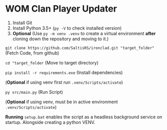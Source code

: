 # WOM Clan Player Updater

1. Install Git
2. Install Python 3.5+ (`py -V` to check installed version)
3. **Optional** (Use `py -m venv .venv` to create a virtual environment **after** cloning down the repository and moving to it.)


`git clone https://github.com/SaltisRS/ironclad.git "target_folder"` (Fetch Code, from github)

`cd "target_folder` (Move to target directory)

`pip install -r requirements.exe` (Install dependencies)

(**Optional** if using venv first run `.venv/Scripts/activate`)

`py src/main.py` (Run Script)

(**Optional** if using venv, must be in active environment `.venv/Scripts/activate`)

**Running** `setup.bat` enables the script as a headless background service on startup. Alongside creating a python VENV.